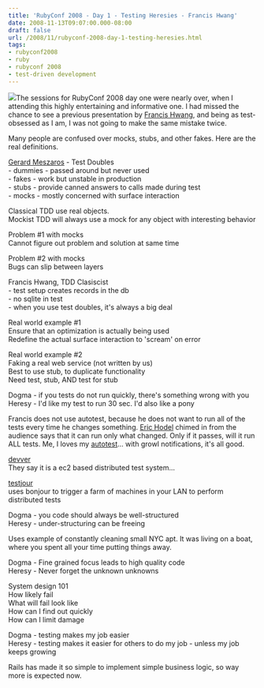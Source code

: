```yaml
---
title: 'RubyConf 2008 - Day 1 - Testing Heresies - Francis Hwang'
date: 2008-11-13T09:07:00.000-08:00
draft: false
url: /2008/11/rubyconf-2008-day-1-testing-heresies.html
tags: 
- rubyconf2008
- ruby
- rubyconf 2008
- test-driven development
---
```


[![](http://media-2.web.britannica.com/eb-media/10/18910-004-7F8BCBE7.jpg)](http://media-2.web.britannica.com/eb-media/10/18910-004-7F8BCBE7.jpg)The sessions for RubyConf 2008 day one were nearly over, when I attending this highly entertaining and informative one. I had missed the chance to see a previous presentation by [Francis Hwang](http://fhwang.net/), and being as test-obsessed as I am, I was not going to make the same mistake twice.  
  
Many people are confused over mocks, stubs, and other fakes. Here are the real definitions.  
  
[Gerard Meszaros](http://xunitpatterns.com/) - Test Doubles  
\- dummies - passed around but never used  
\- fakes - work but unstable in production  
\- stubs - provide canned answers to calls made during test  
\- mocks - mostly concerned with surface interaction  
  
Classical TDD use real objects.  
Mockist TDD will always use a mock for any object with interesting behavior  
  
Problem #1 with mocks  
Cannot figure out problem and solution at same time  
  
Problem #2 with mocks  
Bugs can slip between layers  
  
Francis Hwang, TDD Clasiscist  
\- test setup creates records in the db  
\- no sqlite in test  
\- when you use test doubles, it's always a big deal  
  
Real world example #1  
Ensure that an optimization is actually being used  
Redefine the actual surface interaction to 'scream' on error  
  
Real world example #2  
Faking a real web service (not written by us)  
Best to use stub, to duplicate functionality  
Need test, stub, AND test for stub  
  
Dogma - if you tests do not run quickly, there's something wrong with you  
Heresy - I'd like my test to run 30 sec. I'd also like a pony  
  
Francis does not use autotest, because he does not want to run all of the tests every time he changes something. [Eric Hodel](http://blog.segment7.net/) chimed in from the audience says that it can run only what changed. Only if it passes, will it run ALL tests. Me, I loves my [autotest](http://www.zenspider.com/ZSS/Products/ZenTest/)... with growl notifications, it's all good.  
  
[devver](http://devver.net/)  
They say it is a ec2 based distributed test system...  
  
[testjour](http://github.com/brynary/testjour/tree/master)  
uses bonjour to trigger a farm of machines in your LAN to perform distributed tests  
  
Dogma - you code should always be well-structured  
Heresy - under-structuring can be freeing  
  
Uses example of constantly cleaning small NYC apt. It was living on a boat, where you spent all your time putting things away.  
  
Dogma - Fine grained focus leads to high quality code  
Heresy - Never forget the unknown unknowns  
  
System design 101  
How likely fail  
What will fail look like  
How can I find out quickly  
How can I limit damage  
  
Dogma - testing makes my job easier  
Heresy - testing makes it easier for others to do my job - unless my job keeps growing  
  
Rails has made it so simple to implement simple business logic, so way more is expected now.